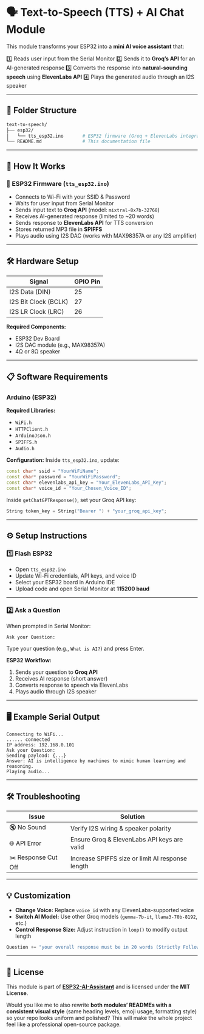 # 🗣️ Text-to-Speech (TTS) + AI Chat Module

This module transforms your ESP32 into a **mini AI voice assistant** that:

1️⃣ Reads user input from the Serial Monitor
2️⃣ Sends it to **Groq’s API** for an AI-generated response
3️⃣ Converts the response into **natural-sounding speech** using **ElevenLabs API**
4️⃣ Plays the generated audio through an I2S speaker

---

## 📂 Folder Structure

```bash
text-to-speech/
├── esp32/
│   └── tts_esp32.ino       # ESP32 firmware (Groq + ElevenLabs integration)
└── README.md               # This documentation file
```

---

## 🧩 How It Works

### 🔧 ESP32 Firmware (`tts_esp32.ino`)

* Connects to Wi-Fi with your SSID & Password
* Waits for user input from Serial Monitor
* Sends input text to **Groq API** (model: `mixtral-8x7b-32768`)
* Receives AI-generated response (limited to \~20 words)
* Sends response to **ElevenLabs API** for TTS conversion
* Stores returned MP3 file in **SPIFFS**
* Plays audio using I2S DAC (works with MAX98357A or any I2S amplifier)

---

## 🛠 Hardware Setup

| Signal               | GPIO Pin |
| -------------------- | -------- |
| I2S Data (DIN)       | 25       |
| I2S Bit Clock (BCLK) | 27       |
| I2S LR Clock (LRC)   | 26       |

**Required Components:**

* ESP32 Dev Board
* I2S DAC module (e.g., MAX98357A)
* 4Ω or 8Ω speaker

---

## 📋 Software Requirements

### Arduino (ESP32)

**Required Libraries:**

* `WiFi.h`
* `HTTPClient.h`
* `ArduinoJson.h`
* `SPIFFS.h`
* `Audio.h`

**Configuration:**
Inside `tts_esp32.ino`, update:

```cpp
const char* ssid = "YourWiFiName";
const char* password = "YourWiFiPassword";
const char* elevenlabs_api_key = "Your_ElevenLabs_API_Key";
const char* voice_id = "Your_Chosen_Voice_ID";
```

Inside `getChatGPTResponse()`, set your Groq API key:

```cpp
String token_key = String("Bearer ") + "your_groq_api_key";
```

---

## ⚙️ Setup Instructions

### 1️⃣ Flash ESP32

* Open `tts_esp32.ino`
* Update Wi-Fi credentials, API keys, and voice ID
* Select your ESP32 board in Arduino IDE
* Upload code and open Serial Monitor at **115200 baud**

---

### 2️⃣ Ask a Question

When prompted in Serial Monitor:

```
Ask your Question:
```

Type your question (e.g., `What is AI?`) and press Enter.

**ESP32 Workflow:**

1. Sends your question to **Groq API**
2. Receives AI response (short answer)
3. Converts response to speech via ElevenLabs
4. Plays audio through I2S speaker

---

## 🖥️ Example Serial Output

```
Connecting to WiFi...
...... connected
IP address: 192.168.0.101
Ask your Question: 
Sending payload: {...}
Answer: AI is intelligence by machines to mimic human learning and reasoning.
Playing audio...
```

---

## 🛠 Troubleshooting

| Issue               | Solution                                         |
| ------------------- | ------------------------------------------------ |
| 🔇 No Sound         | Verify I2S wiring & speaker polarity             |
| 🌐 API Error        | Ensure Groq & ElevenLabs API keys are valid      |
| ✂️ Response Cut Off | Increase SPIFFS size or limit AI response length |

---

## 💡 Customization

* **Change Voice:** Replace `voice_id` with any ElevenLabs-supported voice
* **Switch AI Model:** Use other Groq models (`gemma-7b-it`, `llama3-70b-8192`, etc.)
* **Control Response Size:** Adjust instruction in `loop()` to modify output length

```cpp
Question += "your overall response must be in 20 words (Strictly Follow).";
```

---

## 📜 License

This module is part of **[ESP32-AI-Assistant](../README.md)** and is licensed under the **MIT License**.

Would you like me to also rewrite **both modules’ READMEs with a consistent visual style** (same heading levels, emoji usage, formatting style) so your repo looks uniform and polished? This will make the whole project feel like a professional open-source package.
